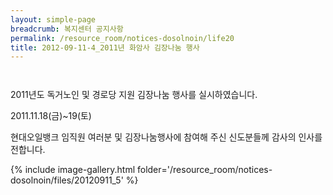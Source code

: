 ```yaml
--- 
layout: simple-page 
breadcrumb: 복지센터 공지사항 
permalink: /resource_room/notices-dosolnoin/life20
title: 2012-09-11-4_2011년 화암사 김장나눔 행사
--- 
```

                 
        

2011년도 독거노인 및 경로당 지원 김장나눔 행사를 실시하였습니다.

2011.11.18(금)~19(토)

현대오일뱅크 임직원 여러분 및 김장나눔행사에 참여해 주신 신도분들께 감사의 인사를 전합니다.


{% include image-gallery.html folder='/resource_room/notices-dosolnoin/files/20120911_5' %}